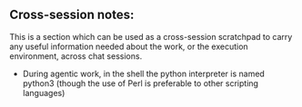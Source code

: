 ## Cross-session notes:

This is a section which can be used as a cross-session scratchpad to carry any
useful information needed about the work, or the execution environment, across
chat sessions.

- During agentic work, in the shell the python interpreter is named python3
  (though the use of Perl is preferable to other scripting languages)
